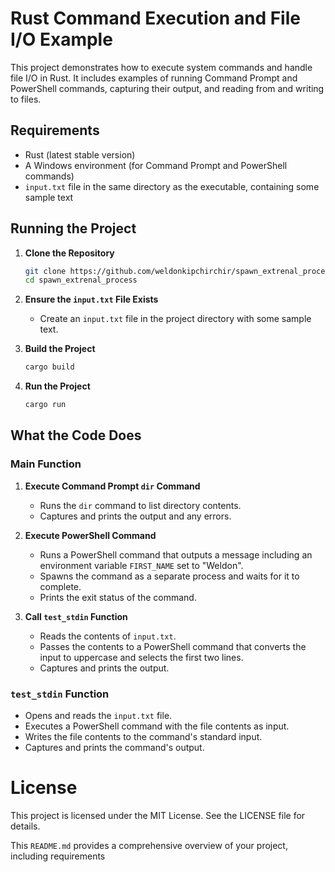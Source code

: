 # Rust Command Execution and File I/O Example

This project demonstrates how to execute system commands and handle file I/O in Rust. It includes examples of running Command Prompt and PowerShell commands, capturing their output, and reading from and writing to files.

## Requirements

- Rust (latest stable version)
- A Windows environment (for Command Prompt and PowerShell commands)
- `input.txt` file in the same directory as the executable, containing some sample text

## Running the Project

1. **Clone the Repository**
    ```sh
    git clone https://github.com/weldonkipchirchir/spawn_extrenal_process.git
    cd spawn_extrenal_process
    ```

2. **Ensure the `input.txt` File Exists**
    - Create an `input.txt` file in the project directory with some sample text.

3. **Build the Project**
    ```sh
    cargo build
    ```

4. **Run the Project**
    ```sh
    cargo run
    ```

## What the Code Does

### Main Function

1. **Execute Command Prompt `dir` Command**
    - Runs the `dir` command to list directory contents.
    - Captures and prints the output and any errors.

2. **Execute PowerShell Command**
    - Runs a PowerShell command that outputs a message including an environment variable `FIRST_NAME` set to "Weldon".
    - Spawns the command as a separate process and waits for it to complete.
    - Prints the exit status of the command.

3. **Call `test_stdin` Function**
    - Reads the contents of `input.txt`.
    - Passes the contents to a PowerShell command that converts the input to uppercase and selects the first two lines.
    - Captures and prints the output.

### `test_stdin` Function

- Opens and reads the `input.txt` file.
- Executes a PowerShell command with the file contents as input.
- Writes the file contents to the command's standard input.
- Captures and prints the command's output.

# License
This project is licensed under the MIT License. See the LICENSE file for details.

This `README.md` provides a comprehensive overview of your project, including requirements
